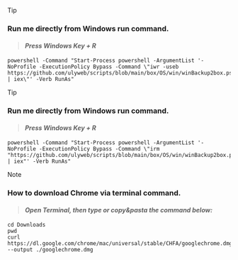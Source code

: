 >[!TIP]
>### Run me directly from Windows run command.
> >#### ***Press Windows Key + R***
>
>````
>powershell -Command "Start-Process powershell -ArgumentList '-NoProfile -ExecutionPolicy Bypass -Command \"iwr -useb https://github.com/ulyweb/scripts/blob/main/box/OS/win/winBackup2box.ps1 | iex\"' -Verb RunAs"
>````


>[!TIP]
>### Run me directly from Windows run command.
> >#### ***Press Windows Key + R***
>
>````
>powershell -Command "Start-Process powershell -ArgumentList '-NoProfile -ExecutionPolicy Bypass -Command \"irm "https://github.com/ulyweb/scripts/blob/main/box/OS/win/winBackup2box.ps1" | iex"' -Verb RunAs"
>````








>[!Note]
>### How to download Chrome via terminal command.
> >#### ***Open Terminal, then type or copy&pasta the command below:***
>
>````
>cd Downloads 
>pwd
>curl https://dl.google.com/chrome/mac/universal/stable/CHFA/googlechrome.dmg --output ./googlechrome.dmg
>````
